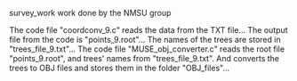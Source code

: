  survey_work
 work done by the NMSU group


The code file "coordconv_9.c" reads the data from the TXT file... 
The output file from the code is "points_9.root"...
The names of the trees are stored in "trees_file_9.txt"... 
The code file "MUSE_obj_converter.c" reads the root file "points_9.root", and trees' names from "trees_file_9.txt". And converts the trees to OBJ files and stores them in the folder "OBJ_files"...
